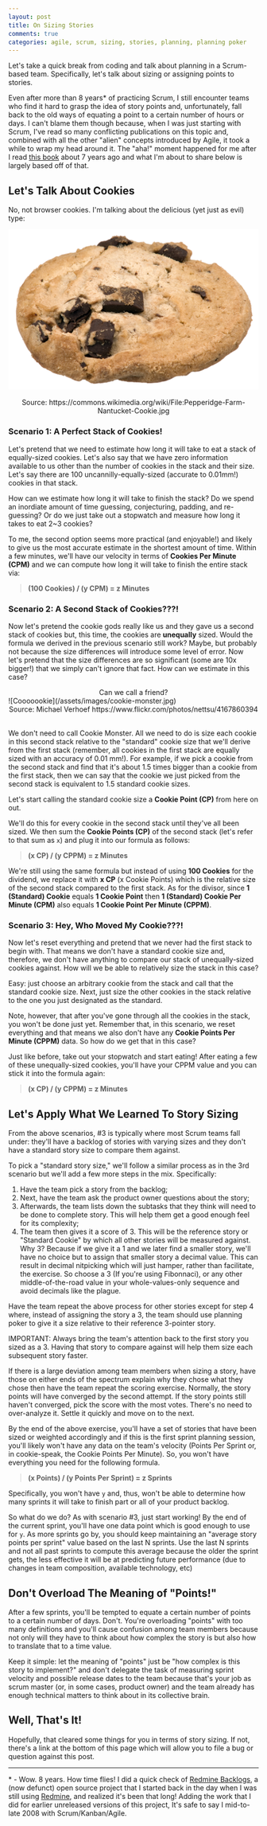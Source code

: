 ```yaml
---
layout: post
title: On Sizing Stories
comments: true
categories: agile, scrum, sizing, stories, planning, planning poker
---
```


Let's take a quick break from coding and talk about planning in a Scrum-based
team. Specifically, let's talk about sizing or assigning points to stories.

Even after more than 8 years\* of practicing Scrum, I still encounter teams who 
find it hard to grasp the idea of story points and, unfortunately, fall back 
to the old ways of equating a point to a certain number of hours or days. I 
can't blame them though because, when I was just starting with Scrum, I've read
so many conflicting publications on this topic and, combined with all the other
"alien" concepts introduced by Agile, it took a while to wrap my head around it.
The "aha!" moment happened for me after I read [this book](https://pragprog.com/book/jtrap/the-agile-samurai)
about 7 years ago and what I'm about to share below is largely based off of that.

## Let's Talk About Cookies

No, not browser cookies. I'm talking about the delicious (yet just as evil) type:

![Nom nom nom nom](/assets/images/cookie.jpg)
<center>Source: https://commons.wikimedia.org/wiki/File:Pepperidge-Farm-Nantucket-Cookie.jpg</center>

### Scenario 1: A Perfect Stack of Cookies!

Let's pretend that we need to estimate how long it will take to eat a stack of 
equally-sized cookies. Let's also say that we have zero information available
to us other than the number of cookies in the stack and their size. Let's say 
there are 100 uncannilly-equally-sized (accurate to 0.01mm!) cookies in that stack.

How can we estimate how long it will take to finish the stack? Do we spend an
inordiate amount of time guessing, conjecturing, padding, and re-guessing? Or
do we just take out a stopwatch and measure how long it takes to eat 2~3 cookies?

To me, the second option seems more practical (and enjoyable!) and likely to
give us the most accurate estimate in the shortest amount of time. Within a 
few minutes, we'll have our velocity in terms of **Cookies Per Minute (CPM)** and 
we can compute how long it will take to finish the entire stack via:

> **(100 Cookies) / (y CPM) = z Minutes**

### Scenario 2: A Second Stack of Cookies???!

Now let's pretend the cookie gods really like us and they gave us a second
stack of cookies but, this time, the cookies are **unequally** sized. Would
the formula we derived in the previous scenario still work? Maybe, but probably
not because the size differences will introduce some level of error. Now 
let's pretend that the size differences are so significant (some are 10x 
bigger!) that we simply can't ignore that fact. How can we estimate in this case?


<center>Can we call a friend?</center>
![Cooooookie](/assets/images/cookie-monster.jpg)
<center>Source: Michael Verhoef https://www.flickr.com/photos/nettsu/4167860394</center>

<center>&nbsp;</center>

We don't need to call Cookie Monster. All we need to do is size each
cookie in this second stack relative to the "standard" cookie size that we'll derive
from the first stack (remember, all cookies in the first stack are equally sized 
with an accuracy of 0.01 mm!). For example, if we pick a cookie from the second 
stack and find that it's about 1.5 times bigger than a cookie from the first stack, 
then we can say that the cookie we just picked from the second stack is equivalent 
to 1.5 standard cookie sizes. 

Let's start calling the standard cookie size a **Cookie Point (CP)** from here on out.

We'll do this for every cookie in the second stack until they've all been sized. 
We then sum the **Cookie Points (CP)** of the second stack (let's refer to that sum 
as `x`) and plug it into our formula as follows:

> **(x CP) / (y CPPM) = z Minutes**

We're still using the same formula but instead of using **100 Cookies** for the 
dividend, we replace it with **x CP** (x Cookie Points) which is the relative
size of the second stack compared to the first stack. As for the divisor, 
since **1 (Standard) Cookie** equals **1 Cookie Point** then 
**1 (Standard) Cookie Per Minute (CPM)** also equals 
**1 Cookie Point Per Minute (CPPM)**.


### Scenario 3: Hey, Who Moved My Cookie???!

Now let's reset everything and pretend that we never had the first stack to
begin with. That means we don't have a standard cookie size and, therefore, 
we don't have anything to compare our stack of unequally-sized cookies against. 
How will we be able to relatively size the stack in this case?

Easy: just choose an arbitrary cookie from the stack and call that the standard
cookie size. Next, just size the other cookies in the stack relative to the 
one you just designated as the standard. 

Note, however, that after you've gone through all the cookies in the stack, 
you won't be done just yet. Remember that, in this scenario, we reset everything and
that means we also don't have any **Cookie Points Per Minute (CPPM)** data. So 
how do we get that in this case?

Just like before, take out your stopwatch and start eating! After eating 
a few of these unequally-sized cookies, you'll have your CPPM value and you 
can stick it into the formula again:


> **(x CP) / (y CPPM) = z Minutes**


## Let's Apply What We Learned To Story Sizing

From the above scenarios, #3 is typically where most Scrum teams fall under:
they'll have a backlog of stories with varying sizes and they don't have a 
standard story size to compare them against.

To pick a "standard story size," we'll follow a similar process as in the 3rd 
scenario but we'll add a few more steps in the mix. Specifically:

1. Have the team pick a story from the backlog;
2. Next, have the team ask the product owner questions about the story;
3. Afterwards, the team lists down the subtasks that they think will need to be 
   done to complete story. This will help them get a good enough feel for its 
   complexity;
4. The team then gives it a score of 3. This will be the reference story or 
   "Standard Cookie" by which all other stories will be measured against.
   Why 3? Because if we give it a 1 and we later find a smaller story, 
   we'll have no choice but to assign that smaller story a decimal value.
   This can result in decimal nitpicking which will just hamper,
   rather than facilitate, the exercise. So choose a 3 (If you're using Fibonnaci),
   or any other middle-of-the-road value in your whole-values-only sequence and
   avoid decimals like the plague.

Have the team repeat the above process for other stories except for step 4 where,
instead of assigning the story a 3, the team should use planning poker to give 
it a size relative to their reference 3-pointer story.

IMPORTANT: Always bring the team's attention back to the first story you sized 
as a 3. Having that story to compare against will help them size each subsequent
story faster.

If there is a large deviation among team members when sizing a story, have
those on either ends of the spectrum explain why they chose what they chose then
have the team repeat the scoring exercise. Normally, the story points will have
converged by the second attempt. If the story points still haven't converged, 
pick the score with the most votes. There's no need to over-analyze it. Settle 
it quickly and move on to the next.

By the end of the above exercise, you'll have a set of stories that have been 
sized or weighted accordingly and if this is the first sprint planning session, 
you'll likely won't have any data on the team's velocity (Points Per Sprint or,
in cookie-speak, the Cookie Points Per Minute). So, you won't have everything
you need for the following formula.

> **(x Points) / (y Points Per Sprint) = z Sprints**

Specifically, you won't have `y` and, thus, won't be able to determine how many
sprints it will take to finish part or all of your product backlog.

So what do we do? As with scenario #3, just start working! By the end
of the current sprint, you'll have one data point which is good enough to use
for `y`. As more sprints go by, you should keep maintaining an "average story 
points per sprint" value based on the last N sprints. Use the last N sprints 
and not all past sprints to compute this average because the older the sprint 
gets, the less effective it will be at predicting future performance (due to 
changes in team composition, available technology, etc)


## Don't Overload The Meaning of "Points!"

After a few sprints, you'll be tempted to equate a certain number of points to
a certain number of days. Don't. You're overloading "points" with too many definitions
and you'll cause confusion among team members because not only will they have 
to think about how complex the story is but also how to translate that to a
time value.

Keep it simple: let the meaning of "points" just be "how complex is this story
to implement?" and don't delegate the task of measuring sprint velocity and
possible release dates to the team because that's your job as scrum master (or,
in some cases, product owner) and the team already has enough technical matters
to think about in its collective brain.


## Well, That's It!

Hopefully, that cleared some things for you in terms of story sizing. If not,
there's a link at the bottom of this page which will allow you to file a bug or
question against this post.

---------

\* - Wow. 8 years. How time flies! I did a quick check of 
[Redmine Backlogs](https://github.com/backlogs/redmine_backlogs/graphs/contributors), 
a (now defunct) open source project that I started back in the day when I was 
still using [Redmine](http://www.redmine.org/), and realized it's been that 
long! Adding the work that I did for earlier unreleased versions of this 
project, It's safe to say I mid-to-late 2008 with Scrum/Kanban/Agile.
